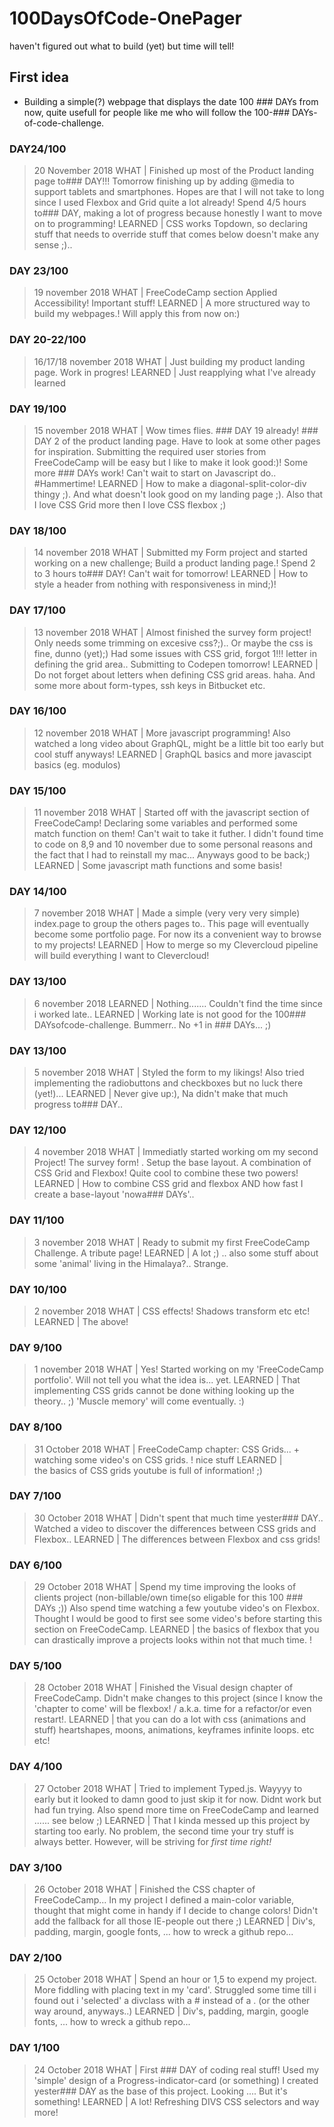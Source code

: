 # 100DaysOfCode-OnePager
haven't figured out what to build (yet) but time will tell!

First idea
-
- Building a simple(?) webpage that displays the date 100 ### DAYs from now, quite usefull for people like me who will follow the 100-### DAYs-of-code-challenge.


### DAY24/100 ### 
> 20 November 2018
WHAT | Finished up most of the Product landing page to### DAY!!! Tomorrow finishing up by adding @media to support tablets and smartphones.
Hopes are that I will not take to long since I used Flexbox and Grid quite a lot already!
Spend 4/5 hours to### DAY, making a lot of progress because honestly I want to move on to programming!
LEARNED | CSS works Topdown, so declaring stuff that needs to override stuff that comes below doesn't make any sense ;)..


### DAY 23/100
> 19 november 2018
WHAT | FreeCodeCamp section Applied Accessibility! Important stuff!
LEARNED | A more structured way to build my webpages.! Will apply this from now on:)


### DAY 20-22/100
> 16/17/18 november 2018
WHAT | Just building my product landing page. Work in progres!
LEARNED | Just reapplying what I've already learned


### DAY 19/100
> 15 november 2018
WHAT | Wow times flies. ### DAY 19 already! ### DAY 2 of the product landing page. Have to look at some other pages for inspiration. Submitting the required user stories from FreeCodeCamp will be easy but I like to make it look good:)! Some more ### DAYs work! Can't wait to start on Javascript do.. #Hammertime!
LEARNED | How to make a diagonal-split-color-div thingy ;). And what doesn't look good on my landing page ;). Also that I love CSS Grid more then I love CSS flexbox ;)


### DAY 18/100
> 14 november 2018
WHAT | Submitted my Form project and started working on a new challenge; Build a product landing page.! 
Spend 2 to 3 hours to### DAY! Can't wait for tomorrow!
LEARNED | How to style a header from nothing with responsiveness in mind;)!


### DAY 17/100
> 13 november 2018
WHAT | Almost finished the survey form project! Only needs some trimming on excesive css?;).. Or maybe the css is fine, dunno (yet);)
Had some issues with CSS grid, forgot 1!!! letter in defining the grid area..
Submitting to Codepen tomorrow!
LEARNED | Do not forget about letters when defining CSS grid areas. haha. And some more about form-types, ssh keys in Bitbucket etc.


### DAY 16/100
> 12 november 2018
WHAT | More javascript programming! Also watched a long video about GraphQL, might be a little bit too early but cool stuff anyways!
LEARNED | GraphQL basics and more javascipt basics (eg. modulos)


### DAY 15/100
> 11 november 2018
WHAT | Started off with the javascript section of FreeCodeCamp! Declaring some variables and performed some match function on them! Can't wait to take it futher.
I didn't found time to code on 8,9 and 10 november due to some personal reasons and the fact that I had to reinstall my mac... Anyways good to be back;)
LEARNED | Some javascript math functions and some basis!

### DAY 14/100
> 7 november 2018
WHAT | Made a simple (very very very simple) index.page to group the others pages to..
This page will eventually become some portfolio page. For now its a convenient way to browse to my projects!
LEARNED | How to merge so my Clevercloud pipeline will build everything I want to Clevercloud!


### DAY 13/100
> 6 november 2018
LEARNED | Nothing....... Couldn't find the time since i worked late..
LEARNED | Working late is not good for the 100### DAYsofcode-challenge. Bummerr.. No +1 in ### DAYs... ;)


### DAY 13/100
> 5 november 2018
WHAT | Styled the form to my likings! Also tried implementing the radiobuttons and checkboxes but no luck there (yet!)...
LEARNED | Never give up:), Na didn't make that much progress to### DAY..


### DAY 12/100
> 4 november 2018
WHAT | Immediatly started working om my second Project! The survey form! . Setup the base layout. A combination of CSS Grid and Flexbox! 
Quite cool to combine these two powers!
LEARNED | How to combine CSS grid and flexbox AND how fast I create a base-layout 'nowa### DAYs'..


### DAY 11/100
> 3 november 2018
WHAT | Ready to submit my first FreeCodeCamp Challenge. A tribute page! 
LEARNED | A lot ;) .. also some stuff about some 'animal' living in the Himalaya?.. Strange.


### DAY 10/100
> 2 november 2018
WHAT | CSS effects! Shadows transform etc etc! 
LEARNED |  The above!


### DAY 9/100
> 1 november 2018
WHAT | Yes! Started working on my 'FreeCodeCamp portfolio'. Will not tell you what the idea is... yet.
LEARNED | That implementing CSS grids cannot be done withing looking up the theory.. ;) 'Muscle memory' will come eventually. :)


### DAY 8/100
> 31 October 2018
WHAT | FreeCodeCamp chapter: CSS Grids... + watching some video's on CSS grids. ! nice stuff
LEARNED |  
> the basics of CSS grids
> youtube is full of information! ;)

### DAY 7/100
> 30 October 2018
WHAT | Didn't spent that much time yester### DAY.. Watched a video to discover the differences between CSS grids and Flexbox..
LEARNED | The differences between Flexbox and css grids!


### DAY 6/100
> 29 October 2018
WHAT | Spend my time improving the looks of clients project (non-billable/own time(so eligable for this 100 ### DAYs ;))
Also spend time watching a few youtube video's on Flexbox. Thought I would be good to first see some video's before starting this section on FreeCodeCamp.
LEARNED | 
> the basics of flexbox
> that you can drastically improve a projects looks within not that much time. !


### DAY 5/100
> 28 October 2018
WHAT | Finished the Visual design chapter of FreeCodeCamp. Didn't make changes to this project (since I know the 'chapter to come' will be flexbox! / a.k.a. time for a refactor/or even restart!.
LEARNED | 
> that you can do a lot with css (animations and stuff)
> heartshapes, moons, animations, keyframes infinite loops. etc etc!


### DAY 4/100
> 27 October 2018
WHAT | Tried to implement Typed.js. Wayyyy to early but it looked to damn good to just skip it for now. Didnt work but had fun trying. 
Also spend more time on FreeCodeCamp and learned ...... see below ;)
LEARNED | That I kinda messed up this project by starting too early. No problem, the second time your try stuff is always better. However, will be striving for *first time right!*


### DAY 3/100
> 26 October 2018
WHAT | Finished the CSS chapter of FreeCodeCamp... In my project I defined a main-color variable, thought that might come in handy if I decide to change colors! Didn't add the fallback for all those IE-people out there ;)
LEARNED | Div's, padding, margin, google fonts, ... how to wreck a github repo...


### DAY 2/100
> 25 October 2018
WHAT | Spend an hour or 1,5 to expend my project. More fiddling with placing text in my 'card'. Struggled some time till i found out i 'selected' a divclass with a # instead of a . (or the other way around, anyways..)
LEARNED | Div's, padding, margin, google fonts, ... how to wreck a github repo...


### DAY 1/100
> 24 October 2018
WHAT | First ### DAY of coding real stuff! Used my 'simple' design of a Progress-indicator-card (or something) I created yester### DAY as the base of this project. Looking .... But it's something! 
LEARNED | A lot! Refreshing DIVS CSS selectors and way more!
